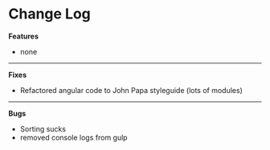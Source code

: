 # Change Log

**Features**

- none

***

**Fixes**

- Refactored angular code to John Papa styleguide (lots of modules)

***

**Bugs**

- Sorting sucks
- removed console logs from gulp
